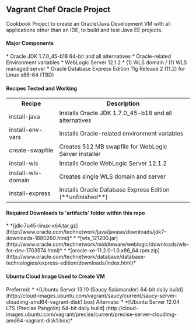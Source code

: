 Vagrant Chef Oracle Project
---------------------------

Cookbook Project to create an Oracle/Java Development VM with all applications other than an IDE, to build and test Java EE projects.

<h4>Major Components</h4>
* Oracle JDK 1.7.0_45-b18 64-bit and all alternatives
* Oracle-related Environment variables
* WebLogic Server 12.1.2
* (1) WLS domain / (1) WLS managed server
* Oracle Database Express Edition 11g Release 2 (11.2) for Linux x86-64 (TBD)

<h4>Recipes Tested and Working</h4>
<table>
  <tr>
    <th>Recipe</th><th>Description</th>
  </tr>
  <tr>
    <td>install-java</td><td>Installs Oracle JDK 1.7.0_45-b18 and all alternatives</td>
  </tr>
  <tr>
    <td>install-env-vars</td><td>Installs Oracle-related environment variables</td>
  </tr>
  <tr>
    <td>create-swapfile</td><td>Creates 512 MB swapfile for WebLogic Server installer</td>
  </tr>
  <tr>
    <td>install-wls</td><td>Installs Oracle WebLogic Server 12.1.2</td>
  </tr>
  <tr>
    <td>install-wls-domain</td><td>Creates single WLS domain and server</td>
  </tr>
  <tr>
    <td>install-express</td><td>Installs Oracle Database Express Edition (**unfinished**)</td>
  </tr>
</table>

<h4>Required Downloads to 'artifacts' folder within this repo</h4>
* *[jdk-7u45-linux-x64.tar.gz] (http://www.oracle.com/technetwork/java/javase/downloads/jdk7-downloads-1880260.html)*
* *[wls_121200.jar] (http://www.oracle.com/technetwork/middleware/weblogic/downloads/wls-for-dev-1703574.html)*
* *[oracle-xe-11.2.0-1.0.x86_64.rpm.zip] (http://www.oracle.com/technetwork/database/database-technologies/express-edition/downloads/index.html)*

<h4>Ubuntu Cloud Image Used to Create VM</h4>
Preferred:
* *[Ubuntu Server 13.10 (Saucy Salamander) 64-bit daily build] (http://cloud-images.ubuntu.com/vagrant/saucy/current/saucy-server-cloudimg-amd64-vagrant-disk1.box)
Alternate:
* *[Ubuntu Server 12.04 LTS (Precise Pangolin) 64-bit daily build] (http://cloud-images.ubuntu.com/vagrant/precise/current/precise-server-cloudimg-amd64-vagrant-disk1.box)*
